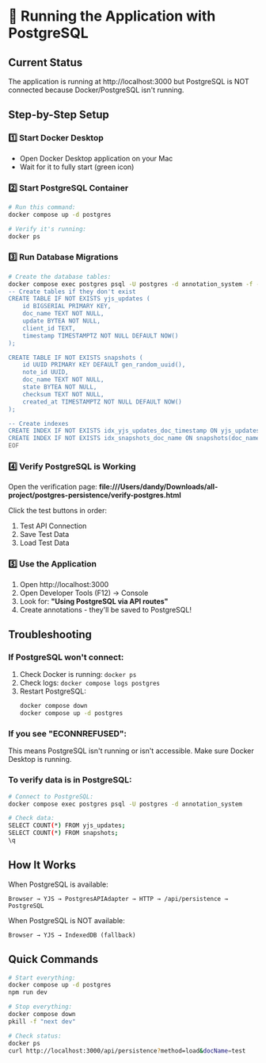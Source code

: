 # 🚀 Running the Application with PostgreSQL

## Current Status
The application is running at http://localhost:3000 but PostgreSQL is NOT connected because Docker/PostgreSQL isn't running.

## Step-by-Step Setup

### 1️⃣ Start Docker Desktop
- Open Docker Desktop application on your Mac
- Wait for it to fully start (green icon)

### 2️⃣ Start PostgreSQL Container
```bash
# Run this command:
docker compose up -d postgres

# Verify it's running:
docker ps
```

### 3️⃣ Run Database Migrations
```bash
# Create the database tables:
docker compose exec postgres psql -U postgres -d annotation_system -f - << 'EOF'
-- Create tables if they don't exist
CREATE TABLE IF NOT EXISTS yjs_updates (
    id BIGSERIAL PRIMARY KEY,
    doc_name TEXT NOT NULL,
    update BYTEA NOT NULL,
    client_id TEXT,
    timestamp TIMESTAMPTZ NOT NULL DEFAULT NOW()
);

CREATE TABLE IF NOT EXISTS snapshots (
    id UUID PRIMARY KEY DEFAULT gen_random_uuid(),
    note_id UUID,
    doc_name TEXT NOT NULL,
    state BYTEA NOT NULL,
    checksum TEXT NOT NULL,
    created_at TIMESTAMPTZ NOT NULL DEFAULT NOW()
);

-- Create indexes
CREATE INDEX IF NOT EXISTS idx_yjs_updates_doc_timestamp ON yjs_updates(doc_name, timestamp DESC);
CREATE INDEX IF NOT EXISTS idx_snapshots_doc_name ON snapshots(doc_name, created_at DESC);
EOF
```

### 4️⃣ Verify PostgreSQL is Working
Open the verification page: **file:///Users/dandy/Downloads/all-project/postgres-persistence/verify-postgres.html**

Click the test buttons in order:
1. Test API Connection
2. Save Test Data
3. Load Test Data

### 5️⃣ Use the Application
1. Open http://localhost:3000
2. Open Developer Tools (F12) → Console
3. Look for: **"Using PostgreSQL via API routes"**
4. Create annotations - they'll be saved to PostgreSQL!

## Troubleshooting

### If PostgreSQL won't connect:
1. Check Docker is running: `docker ps`
2. Check logs: `docker compose logs postgres`
3. Restart PostgreSQL: 
   ```bash
   docker compose down
   docker compose up -d postgres
   ```

### If you see "ECONNREFUSED":
This means PostgreSQL isn't running or isn't accessible. Make sure Docker Desktop is running.

### To verify data is in PostgreSQL:
```bash
# Connect to PostgreSQL:
docker compose exec postgres psql -U postgres -d annotation_system

# Check data:
SELECT COUNT(*) FROM yjs_updates;
SELECT COUNT(*) FROM snapshots;
\q
```

## How It Works

When PostgreSQL is available:
```
Browser → YJS → PostgresAPIAdapter → HTTP → /api/persistence → PostgreSQL
```

When PostgreSQL is NOT available:
```
Browser → YJS → IndexedDB (fallback)
```

## Quick Commands

```bash
# Start everything:
docker compose up -d postgres
npm run dev

# Stop everything:
docker compose down
pkill -f "next dev"

# Check status:
docker ps
curl http://localhost:3000/api/persistence?method=load&docName=test
```